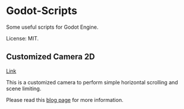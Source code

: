 # Godot-Scripts
Some useful scripts for Godot Engine.

License: MIT.

## Customized Camera 2D
[Link](https://github.com/casd82/Godot-Scripts/blob/master/CustomizedCamera2D.gd)

This is a customized camera to perform simple horizontal scrolling and scene limiting.

Please read this [blog page](http://shinerightstudio.com/customized-2d-following-camera-in-godot/) for more information.
